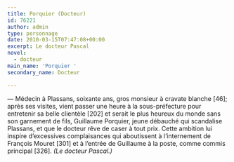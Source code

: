 ```yaml
---
title: Porquier (Docteur)
id: 76221
author: admin
type: personnage
date: 2010-03-15T07:47:08+00:00
excerpt: Le docteur Pascal
novel:
  - docteur
main_name: 'Porquier '
secondary_name: Docteur

---
```

— Médecin à Plassans, soixante ans, gros monsieur à cravate blanche [46]; après ses visites, vient passer une heure à la sous-préfecture pour entretenir sa belle clientèle [202] et serait le plus heureux du monde sans son garnement de fils, Guillaume Porquier, jeune débauché qui scandalise Plassans, et que le docteur rêve de caser à tout prix. Cette ambition lui inspire d&rsquo;excessives complaisances qui aboutissent à l&rsquo;internement de François Mouret [301] et à l&rsquo;entrée de Guillaume à la poste, comme commis principal [326]. _(Le docteur Pascal.)_